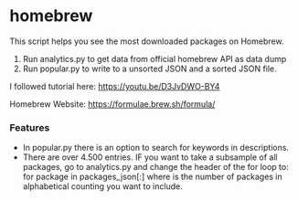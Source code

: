 # homebrew
This script helps you see the most downloaded packages on Homebrew.

1) Run analytics.py to get data from official homebrew API as data dump
2) Run popular.py to write to a unsorted JSON and a sorted JSON file.

I followed tutorial here: https://youtu.be/D3JvDWO-BY4  

Homebrew Website: https://formulae.brew.sh/formula/

### Features

* In popular.py there is an option to search for keywords in descriptions.
* There are over 4.500 entries. IF you want to take a subsample of all packages, go to analytics.py and change the header of the for loop to: for package in packages_json[:<integer>] where <integer> is the number of packages in alphabetical counting you want to include.

